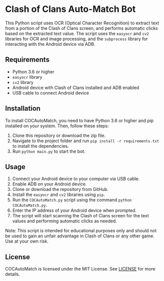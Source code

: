 # Clash of Clans Auto-Match Bot

This Python script uses OCR (Optical Character Recognition) to extract text from a portion of the Clash of Clans screen, and performs automatic clicks based on the extracted text value. The script uses the `easyocr` and `cv2` libraries for OCR and image processing, and the `subprocess` library for interacting with the Android device via ADB.

## Requirements

- Python 3.6 or higher
- `easyocr` library
- `cv2` library
- Android device with Clash of Clans installed and ADB enabled
- USB cable to connect Android device

## Installation

To install COCAutoMatch, you need to have Python 3.6 or higher and pip installed on your system. Then, follow these steps:

1. Clone this repository or download the zip file.
2. Navigate to the project folder and run `pip install -r requirements.txt` to install the dependencies.
3. Run `python main.py` to start the bot.


## Usage

1. Connect your Android device to your computer via USB cable.
2. Enable ADB on your Android device.
3. Clone or download the repository from GitHub.
4. Install the `easyocr` and `cv2` libraries using `pip`.
5. Run the `COCAutoMatch.py` script using the command `python COCAutoMatch.py`.
6. Enter the IP address of your Android device when prompted.
7. The script will start scanning the Clash of Clans screen for the text values and performing automatic clicks as needed.

Note: This script is intended for educational purposes only and should not be used to gain an unfair advantage in Clash of Clans or any other game. Use at your own risk.



## License

COCAutoMatch is licensed under the MIT License. See [LICENSE](LICENSE) for more details.

